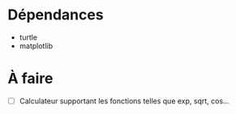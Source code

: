 # Dépendances
 - turtle
 - matplotlib
# À faire
 - [ ] Calculateur supportant les fonctions telles que exp, sqrt, cos...
